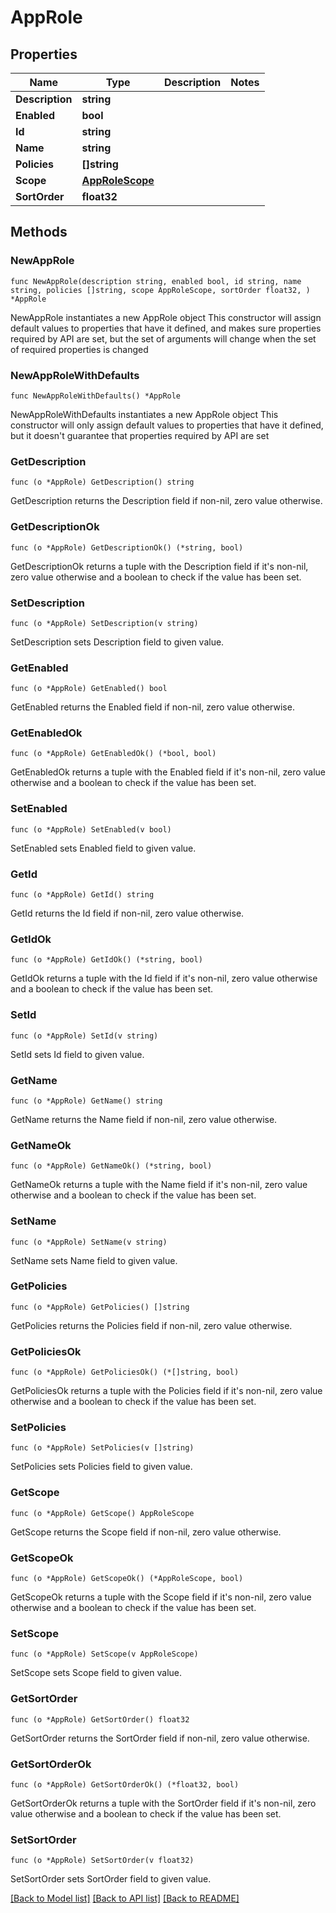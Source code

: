 # AppRole

## Properties

Name | Type | Description | Notes
------------ | ------------- | ------------- | -------------
**Description** | **string** |  | 
**Enabled** | **bool** |  | 
**Id** | **string** |  | 
**Name** | **string** |  | 
**Policies** | **[]string** |  | 
**Scope** | [**AppRoleScope**](AppRoleScope.md) |  | 
**SortOrder** | **float32** |  | 

## Methods

### NewAppRole

`func NewAppRole(description string, enabled bool, id string, name string, policies []string, scope AppRoleScope, sortOrder float32, ) *AppRole`

NewAppRole instantiates a new AppRole object
This constructor will assign default values to properties that have it defined,
and makes sure properties required by API are set, but the set of arguments
will change when the set of required properties is changed

### NewAppRoleWithDefaults

`func NewAppRoleWithDefaults() *AppRole`

NewAppRoleWithDefaults instantiates a new AppRole object
This constructor will only assign default values to properties that have it defined,
but it doesn't guarantee that properties required by API are set

### GetDescription

`func (o *AppRole) GetDescription() string`

GetDescription returns the Description field if non-nil, zero value otherwise.

### GetDescriptionOk

`func (o *AppRole) GetDescriptionOk() (*string, bool)`

GetDescriptionOk returns a tuple with the Description field if it's non-nil, zero value otherwise
and a boolean to check if the value has been set.

### SetDescription

`func (o *AppRole) SetDescription(v string)`

SetDescription sets Description field to given value.


### GetEnabled

`func (o *AppRole) GetEnabled() bool`

GetEnabled returns the Enabled field if non-nil, zero value otherwise.

### GetEnabledOk

`func (o *AppRole) GetEnabledOk() (*bool, bool)`

GetEnabledOk returns a tuple with the Enabled field if it's non-nil, zero value otherwise
and a boolean to check if the value has been set.

### SetEnabled

`func (o *AppRole) SetEnabled(v bool)`

SetEnabled sets Enabled field to given value.


### GetId

`func (o *AppRole) GetId() string`

GetId returns the Id field if non-nil, zero value otherwise.

### GetIdOk

`func (o *AppRole) GetIdOk() (*string, bool)`

GetIdOk returns a tuple with the Id field if it's non-nil, zero value otherwise
and a boolean to check if the value has been set.

### SetId

`func (o *AppRole) SetId(v string)`

SetId sets Id field to given value.


### GetName

`func (o *AppRole) GetName() string`

GetName returns the Name field if non-nil, zero value otherwise.

### GetNameOk

`func (o *AppRole) GetNameOk() (*string, bool)`

GetNameOk returns a tuple with the Name field if it's non-nil, zero value otherwise
and a boolean to check if the value has been set.

### SetName

`func (o *AppRole) SetName(v string)`

SetName sets Name field to given value.


### GetPolicies

`func (o *AppRole) GetPolicies() []string`

GetPolicies returns the Policies field if non-nil, zero value otherwise.

### GetPoliciesOk

`func (o *AppRole) GetPoliciesOk() (*[]string, bool)`

GetPoliciesOk returns a tuple with the Policies field if it's non-nil, zero value otherwise
and a boolean to check if the value has been set.

### SetPolicies

`func (o *AppRole) SetPolicies(v []string)`

SetPolicies sets Policies field to given value.


### GetScope

`func (o *AppRole) GetScope() AppRoleScope`

GetScope returns the Scope field if non-nil, zero value otherwise.

### GetScopeOk

`func (o *AppRole) GetScopeOk() (*AppRoleScope, bool)`

GetScopeOk returns a tuple with the Scope field if it's non-nil, zero value otherwise
and a boolean to check if the value has been set.

### SetScope

`func (o *AppRole) SetScope(v AppRoleScope)`

SetScope sets Scope field to given value.


### GetSortOrder

`func (o *AppRole) GetSortOrder() float32`

GetSortOrder returns the SortOrder field if non-nil, zero value otherwise.

### GetSortOrderOk

`func (o *AppRole) GetSortOrderOk() (*float32, bool)`

GetSortOrderOk returns a tuple with the SortOrder field if it's non-nil, zero value otherwise
and a boolean to check if the value has been set.

### SetSortOrder

`func (o *AppRole) SetSortOrder(v float32)`

SetSortOrder sets SortOrder field to given value.



[[Back to Model list]](../README.md#documentation-for-models) [[Back to API list]](../README.md#documentation-for-api-endpoints) [[Back to README]](../README.md)



